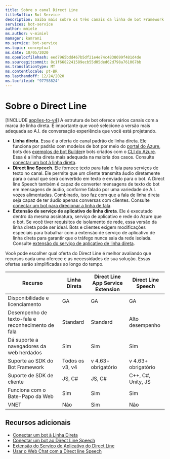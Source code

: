 ```yaml
---
title: Sobre o canal Direct Line
titleSuffix: Bot Service
description: Saiba mais sobre os três canais da linha de bot Framework Direct. Selecione o canal a ser usado para integrar os bots em aplicativos móveis, páginas da Web e outros aplicativos.
services: bot-service
author: mmiele
ms.author: v-mimiel
manager: kamrani
ms.service: bot-service
ms.topic: conceptual
ms.date: 10/05/2020
ms.openlocfilehash: eed7965bdd467b5df21e4e74c4838699f481d4de
ms.sourcegitcommit: 8c1f6682241589ecb55d05ded62d798a761067bb
ms.translationtype: MT
ms.contentlocale: pt-BR
ms.lasthandoff: 12/24/2020
ms.locfileid: "97758824"
---
```

# <a name="about-direct-line"></a>Sobre o Direct Line
[!INCLUDE [applies-to-v4](includes/applies-to-v4-current.md)]
A estrutura de bot oferece vários canais com a marca de linha direta. É importante que você selecione a versão mais adequada ao A.I. de conversação experiência que você está projetando.


- **Linha direta**. Essa é a oferta de canal padrão de linha direta. Ele funciona por padrão com modelos de bot por meio do [portal do Azure](https://ms.portal.azure.com/), bots dos [exemplos de bot Builder](https://github.com/Microsoft/BotBuilder-Samples/blob/main/README.md)e bots criados com o [CLI do Azure](https://docs.microsoft.com/cli/azure/what-is-azure-cli). Essa é a linha direta mais adequada na maioria dos casos. Consulte [conectar um bot à linha direta](bot-service-channel-connect-directline.md).
- **Direct line Speech**. Ele fornece texto para fala e fala para serviços de texto no canal. Ele permite que um cliente transmita áudio diretamente para o canal que será convertido em texto e enviado para o bot. A Direct line Speech também é capaz de converter mensagens de texto do bot em mensagens de áudio, conforme falado por uma variedade de A.I. vozes alimentadas. Combinado, isso faz com que a fala de linha direta seja capaz de ter áudio apenas conversas com clientes. Consulte [conectar um bot para direcionar a linha de fala](bot-service-channel-connect-directlinespeech.md).
- **Extensão de serviço de aplicativo de linha direta**. Ele é executado dentro da mesma assinatura, serviço de aplicativo e rede do Azure que o bot. Se você tiver requisitos de isolamento de rede, essa versão da linha direta pode ser ideal. Bots e clientes exigem modificações especiais para trabalhar com a extensão de serviço de aplicativo de linha direta para garantir que o tráfego nunca saia da rede isolada. Consulte [extensão do serviço de aplicativo de linha direta](bot-service-channel-directline-extension.md).

Você pode escolher qual oferta do Direct Line é melhor avaliando que recursos cada uma oferece e as necessidades de sua solução.
Essas ofertas serão simplificadas ao longo do tempo.

| Recurso                    | Linha Direta | Direct Line App Service Extension | Direct Line Speech |
|----------------------------|-------------|-----------------------------------|--------------------|
| Disponibilidade e licenciamento    | GA | GA  | GA |
| Desempenho de texto-fala e reconhecimento de fala | Standard | Standard | Alto desempenho |
| Dá suporte a navegadores da web herdados | Sim | Sim | Sim |
| Suporte ao SDK do Bot Framework | Todos os v3, v4 | v 4.63+ obrigatório | v 4.63+ obrigatório |
| Suporte de SDK de cliente    | JS, C# | JS, C# | C++, C#, Unity, JS|
| Funciona com o Bate-Papo da Web  | Sim | Sim | Sim |
| VNET | Não | Sim | Não |

## <a name="additional-resources"></a>Recursos adicionais

- [Conectar um bot à Linha Direta](bot-service-channel-connect-directline.md)
- [Conectar um bot ao Direct Line Speech](bot-service-channel-connect-directlinespeech.md)
- [Extensão do Serviço de Aplicativo do Direct Line](bot-service-channel-directline-extension.md)
- [Usar o Web Chat com a Direct line Speech](https://github.com/microsoft/BotFramework-WebChat/blob/master/docs/DIRECT_LINE_SPEECH.md#using-direct-line-speech)
